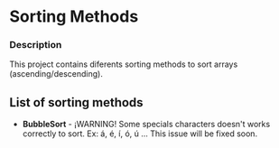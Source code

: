 # Sorting Methods

### Description

This project contains diferents sorting methods to sort arrays (ascending/descending).

## List of sorting methods

* **BubbleSort** - ¡WARNING! Some specials characters doesn't works correctly to sort. Ex: á, é, í, ó, ú ... This issue will be fixed soon.
